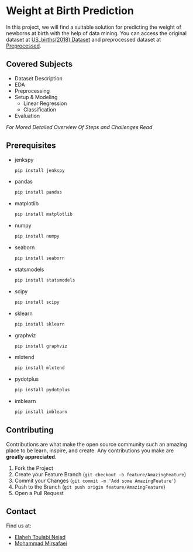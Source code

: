# Weight at Birth Prediction
In this project, we will find a suitable solution for predicting the weight of newborns at birth with the help of data mining.
You can access the original dataset at [US_births(2018) Dataset](https://www.kaggle.com/des137/us-births-2018) and preprocessed dataset at [Preprocessed](https://drive.google.com/file/d/1-C1OO3s2OD_n8dIY36nEmB18R0x0lbRE/view).

## Covered Subjects
- Dataset Description 
- EDA
- Preprocessing
- Setup & Modeling
  - Linear Regression
  - Classification
- Evaluation

_For Mored Detailed Overview Of Steps and Challenges Read_

## Prerequisites

* jenkspy
  ```sh
  pip install jenkspy
  ```
* pandas 
  ```sh
  pip install pandas
  ```
* matplotlib  
  ```sh
  pip install matplotlib
  ```
* numpy  
  ```sh
  pip install numpy
  ```
 * seaborn 
   ```sh
   pip install seaborn
   ```
 * statsmodels 
   ```sh
   pip install statsmodels
   ```
 * scipy 
   ```sh
   pip install scipy
   ```
 * sklearn 
   ```sh
   pip install sklearn
   ```
 * graphviz 
   ```sh
   pip install graphviz
   ```
 * mlxtend
   ```sh
   pip install mlxtend
   ```
 * pydotplus 
   ```sh
   pip install pydotplus
   ```
 * imblearn 
   ```sh
   pip install imblearn
   ```


  

## Contributing

Contributions are what make the open source community such an amazing place to be learn, inspire, and create. Any contributions you make are **greatly appreciated**.

1. Fork the Project
2. Create your Feature Branch (`git checkout -b feature/AmazingFeature`)
3. Commit your Changes (`git commit -m 'Add some AmazingFeature'`)
4. Push to the Branch (`git push origin feature/AmazingFeature`)
5. Open a Pull Request

## Contact
Find us at:
* [Elaheh Toulabi Nejad](elitoulabin@gmail.com)
* [Mohammad Mirsafaei](https://github.com/MohammadMirsafaei)


